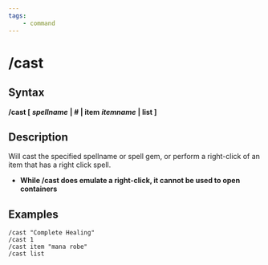 ```yaml
---
tags:
    - command
---
```

# /cast

## Syntax

**/cast [** _**spellname**_ **\| \# \| item** _**itemname**_ **\| list ]**

## Description

Will cast the specified spellname or spell gem, or perform a right-click of an item that has a right click spell.

* **While /cast does emulate a right-click, it cannot be used to open containers**

## Examples

```text
/cast "Complete Healing"
/cast 1
/cast item "mana robe"
/cast list
```

